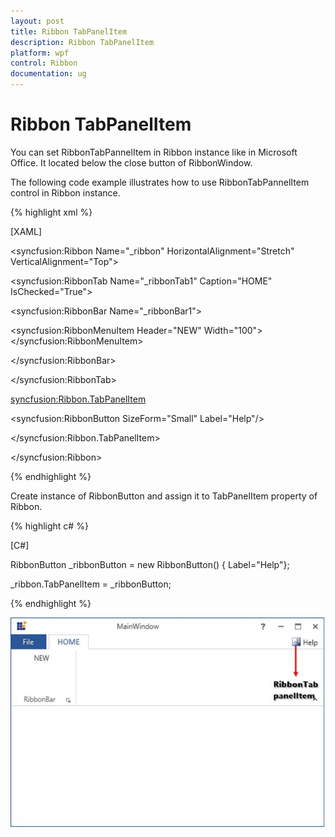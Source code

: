 ```yaml
---
layout: post
title: Ribbon TabPanelItem
description: Ribbon TabPanelItem
platform: wpf
control: Ribbon
documentation: ug
---
```

# Ribbon TabPanelItem

You can set RibbonTabPannelItem in Ribbon instance like in Microsoft Office. It located below the close button of RibbonWindow.

The following code example illustrates how to use RibbonTabPannelItem control in Ribbon instance.

{% highlight xml %}

[XAML]

<syncfusion:Ribbon Name="_ribbon" HorizontalAlignment="Stretch" VerticalAlignment="Top">

<syncfusion:RibbonTab Name="_ribbonTab1" Caption="HOME"  IsChecked="True">

<syncfusion:RibbonBar Name="_ribbonBar1">

<syncfusion:RibbonMenuItem  Header="NEW" Width="100"></syncfusion:RibbonMenuItem>

</syncfusion:RibbonBar>

</syncfusion:RibbonTab>

<syncfusion:Ribbon.TabPanelItem>

<syncfusion:RibbonButton SizeForm="Small" Label="Help"/>

</syncfusion:Ribbon.TabPanelItem>

</syncfusion:Ribbon>

{% endhighlight %}

Create instance of RibbonButton and assign it to TabPanelItem property of Ribbon.

{% highlight c# %}

[C#]

RibbonButton _ribbonButton = new RibbonButton() { Label="Help"};

_ribbon.TabPanelItem = _ribbonButton;

{% endhighlight %}

![](RibbonTabPanelItem_images/RibbonTabPanelItem_img1.jpeg)


